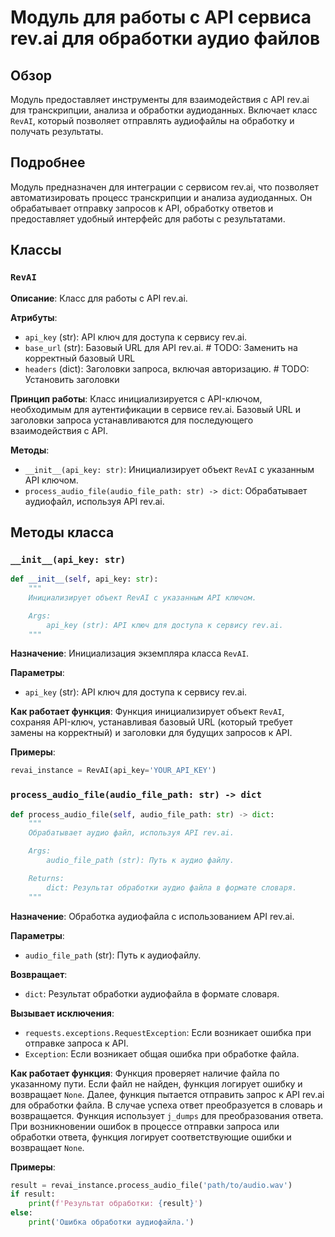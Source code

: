 # Модуль для работы с API сервиса rev.ai для обработки аудио файлов

## Обзор

Модуль предоставляет инструменты для взаимодействия с API rev.ai для транскрипции, анализа и обработки аудиоданных. Включает класс `RevAI`, который позволяет отправлять аудиофайлы на обработку и получать результаты.

## Подробнее

Модуль предназначен для интеграции с сервисом rev.ai, что позволяет автоматизировать процесс транскрипции и анализа аудиоданных. Он обрабатывает отправку запросов к API, обработку ответов и предоставляет удобный интерфейс для работы с результатами.

## Классы

### `RevAI`

**Описание**: Класс для работы с API rev.ai.

**Атрибуты**:

- `api_key` (str): API ключ для доступа к сервису rev.ai.
- `base_url` (str): Базовый URL для API rev.ai.  # TODO: Заменить на корректный базовый URL
- `headers` (dict): Заголовки запроса, включая авторизацию. # TODO: Установить заголовки

**Принцип работы**:
Класс инициализируется с API-ключом, необходимым для аутентификации в сервисе rev.ai. Базовый URL и заголовки запроса устанавливаются для последующего взаимодействия с API.

**Методы**:

- `__init__(api_key: str)`: Инициализирует объект `RevAI` с указанным API ключом.
- `process_audio_file(audio_file_path: str) -> dict`: Обрабатывает аудиофайл, используя API rev.ai.

## Методы класса

### `__init__(api_key: str)`

```python
def __init__(self, api_key: str):
    """
    Инициализирует объект RevAI с указанным API ключом.

    Args:
        api_key (str): API ключ для доступа к сервису rev.ai.
    """
```

**Назначение**: Инициализация экземпляра класса `RevAI`.

**Параметры**:

- `api_key` (str): API ключ для доступа к сервису rev.ai.

**Как работает функция**:
Функция инициализирует объект `RevAI`, сохраняя API-ключ, устанавливая базовый URL (который требует замены на корректный) и заголовки для будущих запросов к API.

**Примеры**:

```python
revai_instance = RevAI(api_key='YOUR_API_KEY')
```

### `process_audio_file(audio_file_path: str) -> dict`

```python
def process_audio_file(self, audio_file_path: str) -> dict:
    """
    Обрабатывает аудио файл, используя API rev.ai.

    Args:
        audio_file_path (str): Путь к аудио файлу.

    Returns:
        dict: Результат обработки аудио файла в формате словаря.
    """
```

**Назначение**: Обработка аудиофайла с использованием API rev.ai.

**Параметры**:

- `audio_file_path` (str): Путь к аудиофайлу.

**Возвращает**:

- `dict`: Результат обработки аудиофайла в формате словаря.

**Вызывает исключения**:

- `requests.exceptions.RequestException`: Если возникает ошибка при отправке запроса к API.
- `Exception`: Если возникает общая ошибка при обработке файла.

**Как работает функция**:
Функция проверяет наличие файла по указанному пути. Если файл не найден, функция логирует ошибку и возвращает `None`. Далее, функция пытается отправить запрос к API rev.ai для обработки файла. В случае успеха ответ преобразуется в словарь и возвращается. Функция использует `j_dumps` для преобразования ответа. При возникновении ошибок в процессе отправки запроса или обработки ответа, функция логирует соответствующие ошибки и возвращает `None`.

**Примеры**:

```python
result = revai_instance.process_audio_file('path/to/audio.wav')
if result:
    print(f'Результат обработки: {result}')
else:
    print('Ошибка обработки аудиофайла.')